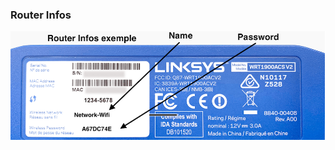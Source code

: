 ### Router Infos

![Screenshot1](https://github.com/chris1111/D-LinkUtility-Package/blob/main/Router/Router.png)


